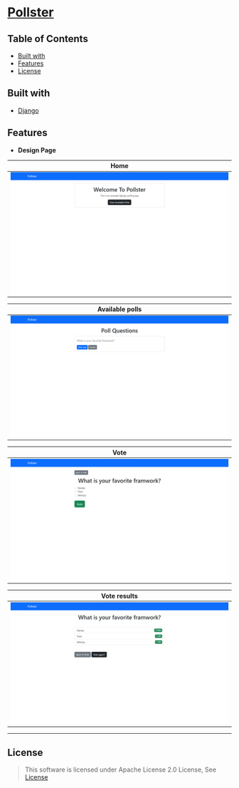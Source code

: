 
# [Pollster]()


## Table of Contents

- [Built with](#built-with)
- [Features](#features)
- [License](#license)


## Built with

- [Django](https://www.djangoproject.com/)


## Features
* **Design Page**

| Home |
|--|
|<img  src="screenshots/home.png"  alt="home" align="center"/>|

| Available polls |
|--|
|<img  src="screenshots/available_polls.png"  alt="Available polls" align="center"/>|

| Vote |
|--|
|<img  src="screenshots/vote.png"  alt="vote" align="center"/>|

| Vote results |
|--|
|<img  src="screenshots/vote_results.png"  alt="Vote results" align="center"/>|

---



## License

> This software is licensed under Apache License 2.0 License, See [License](./LICENSE)

